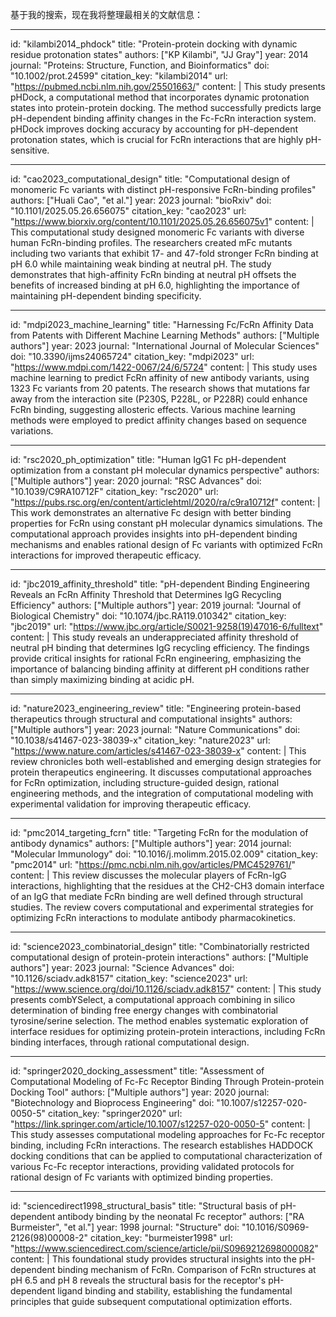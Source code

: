 基于我的搜索，现在我将整理最相关的文献信息：

----
id: "kilambi2014_phdock"
title: "Protein-protein docking with dynamic residue protonation states"
authors: ["KP Kilambi", "JJ Gray"]
year: 2014
journal: "Proteins: Structure, Function, and Bioinformatics"
doi: "10.1002/prot.24599"
citation_key: "kilambi2014"
url: "https://pubmed.ncbi.nlm.nih.gov/25501663/"
content: |
  This study presents pHDock, a computational method that incorporates dynamic protonation states into protein-protein docking. The method successfully predicts large pH-dependent binding affinity changes in the Fc-FcRn interaction system. pHDock improves docking accuracy by accounting for pH-dependent protonation states, which is crucial for FcRn interactions that are highly pH-sensitive.

----
id: "cao2023_computational_design"
title: "Computational design of monomeric Fc variants with distinct pH-responsive FcRn-binding profiles"
authors: ["Huali Cao", "et al."]
year: 2023
journal: "bioRxiv"
doi: "10.1101/2025.05.26.656075"
citation_key: "cao2023"
url: "https://www.biorxiv.org/content/10.1101/2025.05.26.656075v1"
content: |
  This computational study designed monomeric Fc variants with diverse human FcRn-binding profiles. The researchers created mFc mutants including two variants that exhibit 17- and 47-fold stronger FcRn binding at pH 6.0 while maintaining weak binding at neutral pH. The study demonstrates that high-affinity FcRn binding at neutral pH offsets the benefits of increased binding at pH 6.0, highlighting the importance of maintaining pH-dependent binding specificity.

----
id: "mdpi2023_machine_learning"
title: "Harnessing Fc/FcRn Affinity Data from Patents with Different Machine Learning Methods"
authors: ["Multiple authors"]
year: 2023
journal: "International Journal of Molecular Sciences"
doi: "10.3390/ijms24065724"
citation_key: "mdpi2023"
url: "https://www.mdpi.com/1422-0067/24/6/5724"
content: |
  This study uses machine learning to predict FcRn affinity of new antibody variants, using 1323 Fc variants from 20 patents. The research shows that mutations far away from the interaction site (P230S, P228L, or P228R) could enhance FcRn binding, suggesting allosteric effects. Various machine learning methods were employed to predict affinity changes based on sequence variations.

----
id: "rsc2020_ph_optimization"
title: "Human IgG1 Fc pH-dependent optimization from a constant pH molecular dynamics perspective"
authors: ["Multiple authors"]
year: 2020
journal: "RSC Advances"
doi: "10.1039/C9RA10712F"
citation_key: "rsc2020"
url: "https://pubs.rsc.org/en/content/articlehtml/2020/ra/c9ra10712f"
content: |
  This work demonstrates an alternative Fc design with better binding properties for FcRn using constant pH molecular dynamics simulations. The computational approach provides insights into pH-dependent binding mechanisms and enables rational design of Fc variants with optimized FcRn interactions for improved therapeutic efficacy.

----
id: "jbc2019_affinity_threshold"
title: "pH-dependent Binding Engineering Reveals an FcRn Affinity Threshold that Determines IgG Recycling Efficiency"
authors: ["Multiple authors"]
year: 2019
journal: "Journal of Biological Chemistry"
doi: "10.1074/jbc.RA119.010342"
citation_key: "jbc2019"
url: "https://www.jbc.org/article/S0021-9258(19)47016-6/fulltext"
content: |
  This study reveals an underappreciated affinity threshold of neutral pH binding that determines IgG recycling efficiency. The findings provide critical insights for rational FcRn engineering, emphasizing the importance of balancing binding affinity at different pH conditions rather than simply maximizing binding at acidic pH.

----
id: "nature2023_engineering_review"
title: "Engineering protein-based therapeutics through structural and computational insights"
authors: ["Multiple authors"]
year: 2023
journal: "Nature Communications"
doi: "10.1038/s41467-023-38039-x"
citation_key: "nature2023"
url: "https://www.nature.com/articles/s41467-023-38039-x"
content: |
  This review chronicles both well-established and emerging design strategies for protein therapeutics engineering. It discusses computational approaches for FcRn optimization, including structure-guided design, rational engineering methods, and the integration of computational modeling with experimental validation for improving therapeutic efficacy.

----
id: "pmc2014_targeting_fcrn"
title: "Targeting FcRn for the modulation of antibody dynamics"
authors: ["Multiple authors"]
year: 2014
journal: "Molecular Immunology"
doi: "10.1016/j.molimm.2015.02.009"
citation_key: "pmc2014"
url: "https://pmc.ncbi.nlm.nih.gov/articles/PMC4529761/"
content: |
  This review discusses the molecular players of FcRn-IgG interactions, highlighting that the residues at the CH2-CH3 domain interface of an IgG that mediate FcRn binding are well defined through structural studies. The review covers computational and experimental strategies for optimizing FcRn interactions to modulate antibody pharmacokinetics.

----
id: "science2023_combinatorial_design"
title: "Combinatorially restricted computational design of protein-protein interactions"
authors: ["Multiple authors"]
year: 2023
journal: "Science Advances"
doi: "10.1126/sciadv.adk8157"
citation_key: "science2023"
url: "https://www.science.org/doi/10.1126/sciadv.adk8157"
content: |
  This study presents combYSelect, a computational approach combining in silico determination of binding free energy changes with combinatorial tyrosine/serine selection. The method enables systematic exploration of interface residues for optimizing protein-protein interactions, including FcRn binding interfaces, through rational computational design.

----
id: "springer2020_docking_assessment"
title: "Assessment of Computational Modeling of Fc-Fc Receptor Binding Through Protein-protein Docking Tool"
authors: ["Multiple authors"]
year: 2020
journal: "Biotechnology and Bioprocess Engineering"
doi: "10.1007/s12257-020-0050-5"
citation_key: "springer2020"
url: "https://link.springer.com/article/10.1007/s12257-020-0050-5"
content: |
  This study assesses computational modeling approaches for Fc-Fc receptor binding, including FcRn interactions. The research establishes HADDOCK docking conditions that can be applied to computational characterization of various Fc-Fc receptor interactions, providing validated protocols for rational design of Fc variants with optimized binding properties.

----
id: "sciencedirect1998_structural_basis"
title: "Structural basis of pH-dependent antibody binding by the neonatal Fc receptor"
authors: ["RA Burmeister", "et al."]
year: 1998
journal: "Structure"
doi: "10.1016/S0969-2126(98)00008-2"
citation_key: "burmeister1998"
url: "https://www.sciencedirect.com/science/article/pii/S0969212698000082"
content: |
  This foundational study provides structural insights into the pH-dependent binding mechanism of FcRn. Comparison of FcRn structures at pH 6.5 and pH 8 reveals the structural basis for the receptor's pH-dependent ligand binding and stability, establishing the fundamental principles that guide subsequent computational optimization efforts.